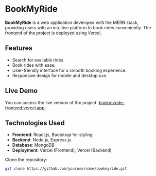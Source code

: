 # BookMyRide

**BookMyRide** is a web application developed with the MERN stack, providing users with an intuitive platform to book rides conveniently. The frontend of the project is deployed using Vercel.

## Features

- Search for available rides.
- Book rides with ease.
- User-friendly interface for a smooth booking experience.
- Responsive design for mobile and desktop use.

## Live Demo

You can access the live version of the project: [bookmyride-frontend.vercel.app](https://bookmyride-frontend.vercel.app/).

## Technologies Used

- **Frontend**: React.js, Bootstrap for styling
- **Backend**: Node.js, Express.js
- **Database**: MongoDB
- **Deployment**: Vercel (Frontend), Vercel (Backend)

Clone the repository:

   ```bash
   git clone https://github.com/yourusername/bookmyride.git
